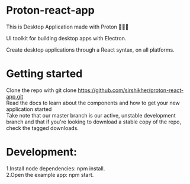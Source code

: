 # Proton-react-app
This is Desktop Application made with Proton  👩🏻‍🎤


UI toolkit for building desktop apps with Electron.

 Create desktop applications through a React syntax, on all platforms.
 
# Getting started
Clone the repo with git clone  https://github.com/sirshikher/proton-react-app.git <br/>
Read the docs to learn about the components and how to get your new application started <br/>
Take note that our master branch is our active, unstable development branch and that if you're looking to download a stable  copy of the repo, check the tagged downloads.

# Development:
1.Install node dependencies: npm install.<br/>
2.Open the example app: npm start.
